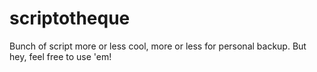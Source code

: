 scriptotheque
=============

Bunch of script more or less cool, more or less for personal backup. But hey, feel free to use 'em!
